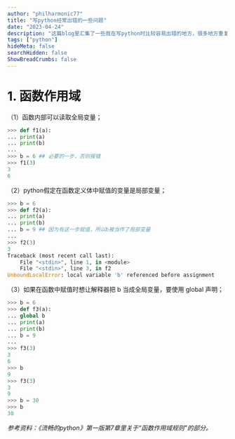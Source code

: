 ```yaml
---
author: "philharmonic77"
title: "写python经常出错的一些问题"
date: "2023-04-24"
description: "这篇blog里汇集了一些我在写python时比较容易出错的地方，很多地方重复学习过几次了依旧容易混淆，所以特意筛选出来以备查看。"
tags: ["python"]
hideMeta: false
searchHidden: false
ShowBreadCrumbs: false
---
```


# 1. 函数作用域
（1）函数内部可以读取全局变量； 

``` python
>>> def f1(a):
... print(a)
... print(b)
...
>>> b = 6 ## 必要的一步，否则报错
>>> f1(3)
3
6
``` 
（2）python假定在函数定义体中赋值的变量是局部变量； 

``` python
>>> b = 6
>>> def f2(a):
... print(a)
... print(b)
... b = 9 ## 因为有这一步赋值，所以b被当作了局部变量
...
>>> f2(3)
3
Traceback (most recent call last):
    File "<stdin>", line 1, in <module>
    File "<stdin>", line 3, in f2
UnboundLocalError: local variable 'b' referenced before assignment 
``` 
（3）如果在函数中赋值时想让解释器把 b 当成全局变量，要使用 global 声明；

``` python
>>> b = 6
>>> def f3(a):
... global b
... print(a)
... print(b)
... b = 9 
...
>>> f3(3)
3
6
>>> b
9
>>> f3(3)
3
9
>>> b = 30
>>> b
30
```
*参考资料：《流畅的python》第一版第7章里关于“函数作用域规则”的部分。*